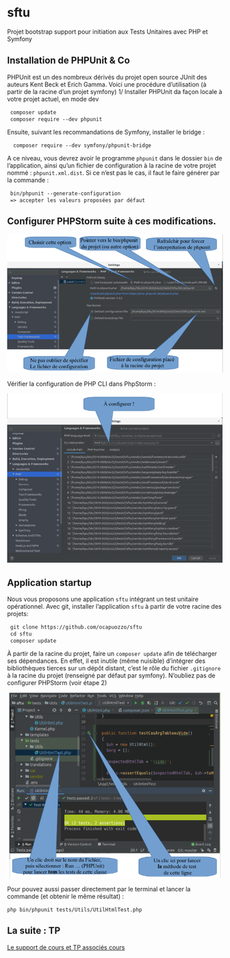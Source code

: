 # sftu
Projet bootstrap support pour initiation aux Tests Unitaires avec PHP et Symfony 

## Installation de PHPUnit & Co
PHPUnit est un des nombreux dérivés du projet open source JUnit des auteurs Kent Beck et Erich Gamma.  Voici une procédure d’utilisation (à partir de la racine d’un projet symfony)
1/ Installer PHPUnit da façon locale à votre projet actuel, en mode dev 

	 composer update
	 composer require --dev phpunit 

Ensuite, suivant les recommandations de Symfony, installer le bridge :

      composer require --dev symfony/phpunit-bridge

A ce niveau, vous devrez avoir le programme `phpunit` dans le dossier `bin` 
de l’application, ainsi qu’un fichier de configuration à la racine
de votre projet nommé : `phpunit.xml.dist`. Si ce n’est pas le cas, il faut le faire générer par la commande :

	 bin/phpunit --generate-configuration 
	 => accepter les valeurs proposées par défaut

## Configurer PHPStorm suite à ces modifications.
 
![conf phpstorm](https://raw.githubusercontent.com/ocapuozzo/sftu/master/public/confPHPStormV2.png)

Vérifier la configuration de PHP CLI dans PhpStorm :

![conf phpstorm](https://raw.githubusercontent.com/ocapuozzo/sftu/master/public/setting-CLI-PHPStorm.png)


## Application startup

Nous vous proposons une application `sftu` intégrant un test unitaire opérationnel.
Avec git, installer l’application `sftu` à partir de votre racine des projets: 

	 git clone https://github.com/ocapuozzo/sftu
	 cd sftu
	 composer update

À partir de la racine du projet, faire un `composer update` afin de télécharger ses dépendances.
En effet, il est inutile (même nuisible) d’intégrer des bibliothèques tierces sur un 
dépôt distant, c’est le rôle du fichier `.gitignore` à la racine du projet (renseigné par défaut par symfony). N’oubliez pas de configurer PHPStorm (voir étape 2) 

![lancer tests phpstorm](https://raw.githubusercontent.com/ocapuozzo/sftu/master/public/phpStorm-lancerLesTests.png)

Pour pouvez aussi passer directement par le terminal et lancer la commande (et obtenir le même résultat) :

	php bin/phpunit tests/Utils/UtilHtmlTest.php
	
## La suite : TP	
[Le support de cours et TP associés cours](https://raw.githubusercontent.com/ocapuozzo/sftu/master/public/coursTestUnitaireV3.pdf)

 